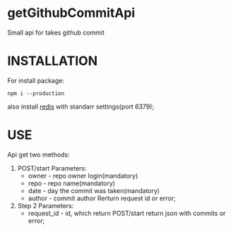 getGithubCommitApi
=============================
Small api for takes github commit

INSTALLATION
=============================
For install package:
```
npm i --production
```
also install [redis](https://redis.io/download) with standarr settings(port 6379);

USE
=============================
Api get two methods:
1. POST/start
  Parameters:
    * owner - repo owner login(mandatory)
    * repo - repo name(mandatory)
    * date - day the commit was taken(mandatory)
    * author - commit author
  Rerturn request id or error;
2. Step 2
  Parameters:
    * request_id - id, which return POST/start
  return json with commits or error;


